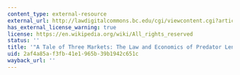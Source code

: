 ```yaml
---
content_type: external-resource
external_url: http://lawdigitalcommons.bc.edu/cgi/viewcontent.cgi?article=1783&context=lsfp
has_external_license_warning: true
license: https://en.wikipedia.org/wiki/All_rights_reserved
status: ''
title: '"A Tale of Three Markets: The Law and Economics of Predator Lending." (PDF)'
uid: 2af4a85a-f3fb-41e1-965b-39b1942c651c
wayback_url: ''
---
```

